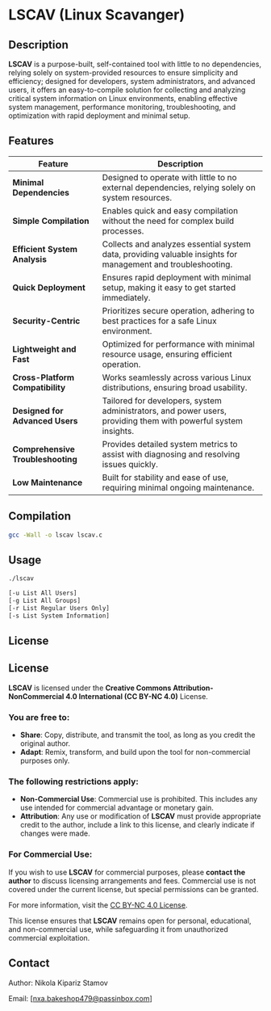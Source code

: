 # LSCAV (Linux Scavanger)

## Description

**LSCAV** is a purpose-built, self-contained tool with little to no dependencies, relying solely on system-provided resources to ensure simplicity and efficiency; designed for developers, system administrators, and advanced users, it offers an easy-to-compile solution for collecting and analyzing critical system information on Linux environments, enabling effective system management, performance monitoring, troubleshooting, and optimization with rapid deployment and minimal setup.

## Features

| **Feature**                   | **Description**                                                                 |
|-------------------------------|---------------------------------------------------------------------------------|
| **Minimal Dependencies**       | Designed to operate with little to no external dependencies, relying solely on system resources. |
| **Simple Compilation**         | Enables quick and easy compilation without the need for complex build processes. |
| **Efficient System Analysis**  | Collects and analyzes essential system data, providing valuable insights for management and troubleshooting. |
| **Quick Deployment**           | Ensures rapid deployment with minimal setup, making it easy to get started immediately. |
| **Security-Centric**           | Prioritizes secure operation, adhering to best practices for a safe Linux environment. |
| **Lightweight and Fast**       | Optimized for performance with minimal resource usage, ensuring efficient operation. |
| **Cross-Platform Compatibility** | Works seamlessly across various Linux distributions, ensuring broad usability. |
| **Designed for Advanced Users**| Tailored for developers, system administrators, and power users, providing them with powerful system insights. |
| **Comprehensive Troubleshooting** | Provides detailed system metrics to assist with diagnosing and resolving issues quickly. |
| **Low Maintenance**            | Built for stability and ease of use, requiring minimal ongoing maintenance. |

## Compilation

```bash
gcc -Wall -o lscav lscav.c
```

## Usage

```bash
./lscav

[-u List All Users] 
[-g List All Groups]
[-r List Regular Users Only] 
[-s List System Information]
```

## License

## License

**LSCAV** is licensed under the **Creative Commons Attribution-NonCommercial 4.0 International (CC BY-NC 4.0)** License.

### You are free to:
- **Share**: Copy, distribute, and transmit the tool, as long as you credit the original author.
- **Adapt**: Remix, transform, and build upon the tool for non-commercial purposes only.

### The following restrictions apply:
- **Non-Commercial Use**: Commercial use is prohibited. This includes any use intended for commercial advantage or monetary gain.
- **Attribution**: Any use or modification of **LSCAV** must provide appropriate credit to the author, include a link to this license, and clearly indicate if changes were made.

### For Commercial Use:
If you wish to use **LSCAV** for commercial purposes, please **contact the author** to discuss licensing arrangements and fees. Commercial use is not covered under the current license, but special permissions can be granted.

For more information, visit the [CC BY-NC 4.0 License](https://creativecommons.org/licenses/by-nc/4.0/).

This license ensures that **LSCAV** remains open for personal, educational, and non-commercial use, while safeguarding it from unauthorized commercial exploitation.

## Contact

Author: Nikola Kipariz Stamov  

Email: [nxa.bakeshop479@passinbox.com]  
